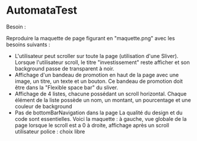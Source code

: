 # AutomataTest
Besoin :

Reproduire la maquette de page figurant en "maquette.png" avec les besoins suivants :
- L'utilisateur peut scroller sur toute la page (utilisation d'une Sliver). Lorsque l'utilisateur scroll, le titre "investissement" reste afficher et son background passe de transparent à noir.
- Affichage d'un bandeau de promotion en haut de la page avec une image, un titre, un texte et un bouton. Ce bandeau de promotion doit être dans la "Flexible space bar" du sliver.
- Affichage de 4 listes, chacune possédant un scroll horizontal. Chaque élément de la liste possède un nom, un montant, un pourcentage et une couleur de background
- Pas de bottomBarNavigation dans la page 
La qualité du design et du code sont essentielles.
Voici la maquette :
à gauche, vue globale de la page lorsque le scroll est a 0
à droite, affichage après un scroll utilisateur
police : choix libre
